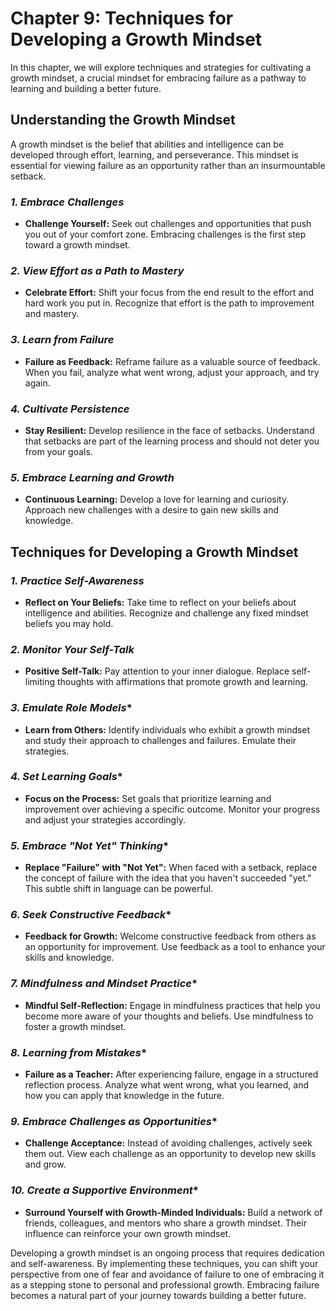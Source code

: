 Chapter 9: Techniques for Developing a Growth Mindset
=====================================================

In this chapter, we will explore techniques and strategies for cultivating a growth mindset, a crucial mindset for embracing failure as a pathway to learning and building a better future.

**Understanding the Growth Mindset**
------------------------------------

A growth mindset is the belief that abilities and intelligence can be developed through effort, learning, and perseverance. This mindset is essential for viewing failure as an opportunity rather than an insurmountable setback.

### *1. Embrace Challenges*

* **Challenge Yourself:** Seek out challenges and opportunities that push you out of your comfort zone. Embracing challenges is the first step toward a growth mindset.

### *2. View Effort as a Path to Mastery*

* **Celebrate Effort:** Shift your focus from the end result to the effort and hard work you put in. Recognize that effort is the path to improvement and mastery.

### *3. Learn from Failure*

* **Failure as Feedback:** Reframe failure as a valuable source of feedback. When you fail, analyze what went wrong, adjust your approach, and try again.

### *4. Cultivate Persistence*

* **Stay Resilient:** Develop resilience in the face of setbacks. Understand that setbacks are part of the learning process and should not deter you from your goals.

### *5. Embrace Learning and Growth*

* **Continuous Learning:** Develop a love for learning and curiosity. Approach new challenges with a desire to gain new skills and knowledge.

**Techniques for Developing a Growth Mindset**
----------------------------------------------

### *1. Practice Self-Awareness*

* **Reflect on Your Beliefs:** Take time to reflect on your beliefs about intelligence and abilities. Recognize and challenge any fixed mindset beliefs you may hold.

### *2. Monitor Your Self-Talk*

* **Positive Self-Talk:** Pay attention to your inner dialogue. Replace self-limiting thoughts with affirmations that promote growth and learning.

### *3. Emulate Role Models*\*

* **Learn from Others:** Identify individuals who exhibit a growth mindset and study their approach to challenges and failures. Emulate their strategies.

### *4. Set Learning Goals*\*

* **Focus on the Process:** Set goals that prioritize learning and improvement over achieving a specific outcome. Monitor your progress and adjust your strategies accordingly.

### *5. Embrace "Not Yet" Thinking*\*

* **Replace "Failure" with "Not Yet":** When faced with a setback, replace the concept of failure with the idea that you haven't succeeded "yet." This subtle shift in language can be powerful.

### *6. Seek Constructive Feedback*\*

* **Feedback for Growth:** Welcome constructive feedback from others as an opportunity for improvement. Use feedback as a tool to enhance your skills and knowledge.

### *7. Mindfulness and Mindset Practice*\*

* **Mindful Self-Reflection:** Engage in mindfulness practices that help you become more aware of your thoughts and beliefs. Use mindfulness to foster a growth mindset.

### *8. Learning from Mistakes*\*

* **Failure as a Teacher:** After experiencing failure, engage in a structured reflection process. Analyze what went wrong, what you learned, and how you can apply that knowledge in the future.

### *9. Embrace Challenges as Opportunities*\*

* **Challenge Acceptance:** Instead of avoiding challenges, actively seek them out. View each challenge as an opportunity to develop new skills and grow.

### *10. Create a Supportive Environment*\*

* **Surround Yourself with Growth-Minded Individuals:** Build a network of friends, colleagues, and mentors who share a growth mindset. Their influence can reinforce your own growth mindset.

Developing a growth mindset is an ongoing process that requires dedication and self-awareness. By implementing these techniques, you can shift your perspective from one of fear and avoidance of failure to one of embracing it as a stepping stone to personal and professional growth. Embracing failure becomes a natural part of your journey towards building a better future.
